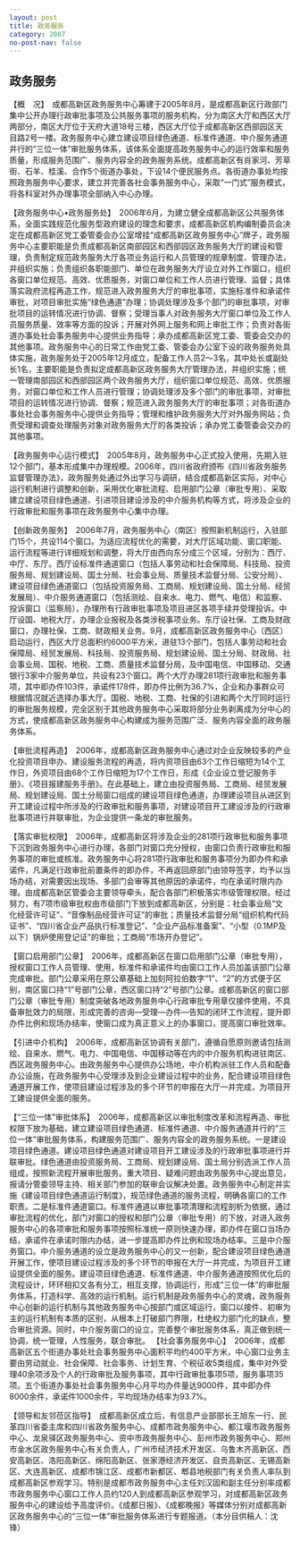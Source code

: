 ```yaml
---
layout: post
title: 政务服务
category: 2007
no-post-nav: false
---
```


## 政务服务

【概　况】　成都高新区政务服务中心筹建于2005年8月，是成都高新区行政部门集中公开办理行政审批事项及公共服务事项的服务机构，分为南区大厅和西区大厅两部分，南区大厅位于天府大道18号三楼，西区大厅位于成都高新区西部园区天目路2号一楼。政务服务中心建立建设项目绿色通道、标准件通道、中介服务通道并行的“三位一体”审批服务体系，该体系全面提高政务服务中心的运行效率和服务质量，形成服务范围广、服务内容全的政务服务系统。成都高新区有肖家河、芳草街、石羊、桂溪、合作5个街道办事处，下设14个便民服务点。各街道办事处均按照政务服务中心要求，建立并完善各社会事务服务中心，采取“一门式”服务模式，将各科室对外办理事项全部纳入中心办理。

【政务服务中心•政务服务处】　2006年6月，为建立健全成都高新区公共服务体系，全面实践规范化服务型政府建设的理念和要求，成都高新区机构编制委员会决定在成都高新区党工委管委会办公室增挂“成都高新区政务服务中心”牌子，政务服务中心主要职能是负责成都高新区南部园区和西部园区政务服务大厅的建设和管理，负责制定规范政务服务大厅各项业务运行和人员管理的规章制度、管理办法，并组织实施；负责组织各职能部门、单位在政务服务大厅设立对外工作窗口，组织各窗口单位规范、高效、优质服务，对窗口单位和工作人员进行管理、监督；具体落实政府流程再造工作，规范进入政务服务大厅的审批事项，实施标准件和承诺件审批，对项目审批实施“绿色通道”办理；协调处理涉及多个部门的审批事项，对审批项目的运转情况进行协调、督察；受理当事人对政务服务大厅窗口单位及工作人员服务质量、效率等方面的投诉；开展对外网上服务和网上审批工作；负责对各街道办事处社会事务服务中心提供业务指导；承办成都高新区党工委、管委会交办的其他事项。政务服务中心的日常工作由党工委、管委会办公室下设的政务服务处具体实施，政务服务处于2005年12月成立，配备工作人员2～3名，其中处长或副处长1名，主要职能是负责拟定成都高新区政务服务大厅管理办法，并组织实施；统一管理南部园区和西部园区两个政务服务大厅，组织窗口单位规范、高效、优质服务，对窗口单位和工作人员进行管理；协调处理涉及多个部门的审批事项，对审批项目的运转情况进行协调、督察；规范进入政务服务大厅的审批事项；对各街道办事处社会事务服务中心提供业务指导；管理和维护政务服务大厅对外服务网站；负责受理和调查处理服务对象对政务服务大厅的各类投诉；承办党工委管委会交办的其他事项。

【政务服务中心运行模式】　2005年8月，政务服务中心正式投入使用，先期入驻12个部门，基本形成集中办理规模。2006年，四川省政府颁布《四川省政务服务监督管理办法》，政务服务处通过外出学习与调研，结合成都高新区实际，对中心运行机制进行调整和创新，采用优化审批流程、启用部门公章（审批专用）、采取建立建设项目绿色通道、引进项目建设涉及的中介服务机构等方式，将涉及企业的行政审批和服务事项在政务服务中心集中办理。

【创新政务服务】　2006年7月，政务服务中心（南区）按照新机制运行，入驻部门15个，共设114个窗口。为适应流程优化的需要，对大厅区域功能、窗口职能、运行流程等进行详细规划和调整，将大厅由西向东分成三个区域，分别为：西厅、中厅、东厅。西厅设标准件通道窗口（包括人事劳动和社会保障局、科技局、投资服务局、规划建设局、国土分局、社会事业局、质量技术监督分局、公安分局）、建设项目绿色通道窗口（包括投资服务局、工商局、规划建设局、国土分局、经贸发展局）、中介服务通道窗口（包括测绘、自来水、电力、燃气、电信）和监察、投诉窗口（监察局），办理所有行政审批事项及项目进区各项手续并受理投诉。中厅设国、地税大厅，办理企业报税及各类涉税事项业务。东厅设社保、工商及财政窗口，办理社保、工商、财政相关业务。9月，成都高新区政务服务中心（西区）启动运行，西区大厅总面积约6000平方米，进驻13个部门，包括人事劳动和社会保障局、经贸发展局、科技局、投资服务局、规划建设局、国土分局、财政局、社会事业局、国税、地税、工商、质量技术监督分局，及中国电信、中国移动、交通银行3家中介服务单位，共设有23个窗口。两个大厅办理281项行政审批和服务事项，其中即办件103件，承诺件178件，即办件比例为36.7%，企业和办事群众可根据情况就近选择办事大厅。国税、地税、工商、社保的引进和两个大厅同时运行的审批服务规模，完全区别于其他政务服务中心采取将部分业务剥离成为分中心的方式，使成都高新区政务服务中心构建成为服务范围广泛、服务内容全面的政务服务体系。

【审批流程再造】　2006年，成都高新区政务服务中心通过对企业反映较多的产业化投资项目申办、建设服务流程的再造，将内资项目由63个工作日缩短为14个工作日，外资项目由68个工作日缩短为17个工作日，形成《企业设立登记服务手册》、《项目报建服务手册》。在此基础上，建立由投资服务局、工商局、经贸发展局、规划建设局、国土分局窗口组成的建设项目绿色通道，办理建设项目从进区到开工建设过程中所涉及的行政审批和服务事项，对建设项目开工建设涉及的行政审批事项进行并联审批，为企业提供一条龙的审批服务。

【落实审批权限】　2006年，成都高新区将涉及企业的281项行政审批和服务事项下沉到政务服务中心进行办理，各部门对窗口充分授权，由窗口负责行政审批和服务事项的审批或核准。政务服务中心将281项行政审批和服务事项分为即办件和承诺件，凡满足行政审批前置条件的即办件，不再返回原部门由领导签字，均予以当场办结，对需要因出现场、多部门会审等其他原因的承诺件，均在承诺时限内办理。由成都高新区管委会主要领导牵头，配合各部门积极落实市级管理权限。经过努力，有7项市级审批权由市级部门下放到成都高新区，分别是：社会事业局“文化经营许可证”、“音像制品经营许可证”的审批；质量技术监督分局“组织机构代码证书”、“四川省企业产品执行标准登记”、“企业产品标准备案”、“小型（0.1MP及以下）锅炉使用登记证”的审批；工商局“市场开办登记”。

【窗口启用部门公章】　2006年，成都高新区在窗口启用部门公章（审批专用），授权窗口工作人员管理、使用，标准件和承诺件均由窗口工作人员加盖该部门公章完成审批。部门公章采用在原公章基础上加刻阿拉伯数字“1”、“2”的方式便于区别，南区窗口持“1”号部门公章，西区窗口持“2”号部门公章。成都高新区的窗口部门公章（审批专用）制度突破各地政务服务中心行政审批专用章仅接件使用，不具备审批效力的局限，形成完善的咨询—受理—办件—告知的闭环工作流程，提升即办件比例和现场办结率，使窗口成为真正意义上的办事窗口，提高窗口审批效率。

【引进中介机构】　2006年，成都高新区协调有关部门，遵循自愿原则邀请包括测绘、自来水、燃气、电力、中国电信、中国移动等在内的中介服务机构进驻南区、西区政务服务中心。由政务服务中心提供办公场地，中介机构派驻工作人员和配备办公设施，在政务服务中心受理涉及到企业建设过程中的业务，配合建设项目绿色通道开展工作，使项目建设过程涉及的多个环节的申报在大厅一并完成，为项目开工建设提供全面的服务。

【“三位一体”审批体系】　2006年，成都高新区以审批制度改革和流程再造、审批权限下放为基础，建立建设项目绿色通道、标准件通道、中介服务通道并行的“三位一体”审批服务体系，构建服务范围广、服务内容全的政务服务系统。一是建设项目绿色通道。建设项目绿色通道对建设项目开工建设涉及的行政审批事项进行并联审批。绿色通道由投资服务局、工商局、规划建设局、国土局分别选派工作人员组成，按照新流程开展审批服务。重大项目、疑难问题由政务服务中心提出意见，报请分管委领导主持、相关部门参加的联审会议解决处置。政务服务中心制定并实施《建设项目绿色通道运行制度》，规范绿色通道的服务流程，明确各窗口的工作职责。二是标准件通道窗口。标准件通道以审批事项清理和流程剖析为依据，通过审批流程的优化，部门对窗口的授权和部门公章（审批专用）的下放，对进入政务服务中心的各项审批和服务事项按照标准统一原则快速办理，即办件在窗口当场办结，承诺件在承诺时限内办结，进一步提高即办件比例和现场办结率。三是中介服务窗口。中介服务通道的设立是政务服务中心的又一创新，配合建设项目绿色通道开展工作，使项目建设过程涉及的多个环节的申报在大厅一并完成，为项目开工建设提供全面的服务。建设项目绿色通道、标准件通道、中介服务通道按照优化后的流程设计，环环相扣又各有分工，相互支撑，协调运行，形成“三位一体”的审批服务体系，打造科学、高效的运行机制。运行机制是政务服务中心的灵魂，政务服务中心创新的运行机制与其他政务服务中心按部门或区域运行，窗口以接件、初审为主的运行机制有本质的区别，从根本上打破部门界限，杜绝权力部门化的缺点，整合审批资源。同时，中介服务窗口的设立，完善整个审批服务体系，真正做到统一协调，统一管理，人性服务，联合审批。
【社会事务服务中心】　2006年，成都高新区五个街道办事处社会事务服务中心面积平均约400平方米，中心窗口业务主要由劳动就业、社会保障、社会事务、计划生育、个税征收5类组成，集中对外受理40余项涉及个人的行政审批及服务事项，其中行政审批事项5项，服务事项35项。五个街道办事处社会事务服务中心月平均办件量达9000件，其中即办件8000余件，承诺件1000余件，平均现场办结率为93.7%。

【领导和友邻莅区指导】　成都高新区成立后，有信息产业部部长王旭东一行、民革四川省委主席和四川省政务服务中心、成都市政务服务中心、都江堰市政务服务中心、龙泉驿区政务服务中心、资中市政务服务中心、彭州市政务服务中心、郑州市金水区政务服务中心有关负责人，广州市经济技术开发区、乌鲁木齐高新区、西安高新区、洛阳高新区、绵阳高新区、张家港经济开发区、自贡高新区、无锡高新区、大连高新区、成都市锦江区、成都市新都区、郫县地税部门有关负责人率队到成都高新区参观学习。特别是成都市政务服务中心主任刘汉固和副主任分别率成都市政务服务中心窗口工作人员约120人到成都高新区参观学习，对成都高新区政务服务中心的建设给予高度评价。《成都日报》、《成都晚报》等媒体分别对成都高新区政务服务中心的“三位一体”审批服务体系进行专题报道。（本分目供稿人：沈　锋）
